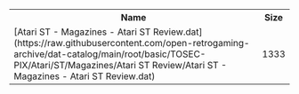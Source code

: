 <table>
<tr><th>Name</th><th>Size</th></tr>
<tr><td>[Atari ST - Magazines - Atari ST Review.dat](https://raw.githubusercontent.com/open-retrogaming-archive/dat-catalog/main/root/basic/TOSEC-PIX/Atari/ST/Magazines/Atari ST Review/Atari ST - Magazines - Atari ST Review.dat)</td><td>1333</td></tr>
</table>
